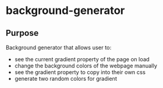 # background-generator

## Purpose ##

Background generator that allows user to:

- see the current gradient property of the page on load
- change the background colors of the webpage manually
- see the gradient property to copy into their own css
- generate two random colors for gradient

